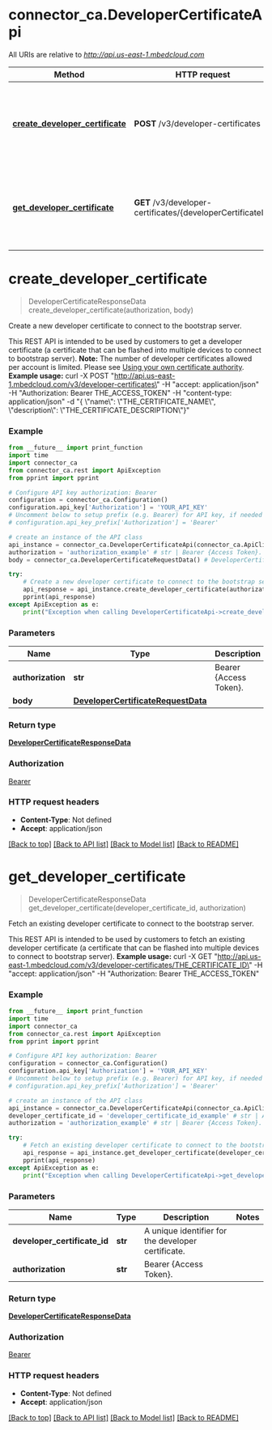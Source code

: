 # connector_ca.DeveloperCertificateApi

All URIs are relative to *http://api.us-east-1.mbedcloud.com*

Method | HTTP request | Description
------------- | ------------- | -------------
[**create_developer_certificate**](DeveloperCertificateApi.md#create_developer_certificate) | **POST** /v3/developer-certificates | Create a new developer certificate to connect to the bootstrap server.
[**get_developer_certificate**](DeveloperCertificateApi.md#get_developer_certificate) | **GET** /v3/developer-certificates/{developerCertificateId} | Fetch an existing developer certificate to connect to the bootstrap server.


# **create_developer_certificate**
> DeveloperCertificateResponseData create_developer_certificate(authorization, body)

Create a new developer certificate to connect to the bootstrap server.

This REST API is intended to be used by customers to get a developer certificate (a certificate that can be flashed into multiple devices to connect to bootstrap server).  **Note:** The number of developer certificates allowed per account is limited. Please see [Using your own certificate authority](/docs/current/mbed-cloud-deploy/instructions-for-factory-setup-and-device-provision.html#using-your-own-certificate-authority-with-mbed-cloud).  **Example usage:** curl -X POST \"http://api.us-east-1.mbedcloud.com/v3/developer-certificates\" -H \"accept: application/json\" -H \"Authorization: Bearer THE_ACCESS_TOKEN\" -H \"content-type: application/json\" -d \"{ \\\"name\\\": \\\"THE_CERTIFICATE_NAME\\\", \\\"description\\\": \\\"THE_CERTIFICATE_DESCRIPTION\\\"}\" 

### Example 
```python
from __future__ import print_function
import time
import connector_ca
from connector_ca.rest import ApiException
from pprint import pprint

# Configure API key authorization: Bearer
configuration = connector_ca.Configuration()
configuration.api_key['Authorization'] = 'YOUR_API_KEY'
# Uncomment below to setup prefix (e.g. Bearer) for API key, if needed
# configuration.api_key_prefix['Authorization'] = 'Bearer'

# create an instance of the API class
api_instance = connector_ca.DeveloperCertificateApi(connector_ca.ApiClient(configuration))
authorization = 'authorization_example' # str | Bearer {Access Token}. 
body = connector_ca.DeveloperCertificateRequestData() # DeveloperCertificateRequestData | 

try: 
    # Create a new developer certificate to connect to the bootstrap server.
    api_response = api_instance.create_developer_certificate(authorization, body)
    pprint(api_response)
except ApiException as e:
    print("Exception when calling DeveloperCertificateApi->create_developer_certificate: %s\n" % e)
```

### Parameters

Name | Type | Description  | Notes
------------- | ------------- | ------------- | -------------
 **authorization** | **str**| Bearer {Access Token}.  | 
 **body** | [**DeveloperCertificateRequestData**](DeveloperCertificateRequestData.md)|  | 

### Return type

[**DeveloperCertificateResponseData**](DeveloperCertificateResponseData.md)

### Authorization

[Bearer](../README.md#Bearer)

### HTTP request headers

 - **Content-Type**: Not defined
 - **Accept**: application/json

[[Back to top]](#) [[Back to API list]](../README.md#documentation-for-api-endpoints) [[Back to Model list]](../README.md#documentation-for-models) [[Back to README]](../README.md)

# **get_developer_certificate**
> DeveloperCertificateResponseData get_developer_certificate(developer_certificate_id, authorization)

Fetch an existing developer certificate to connect to the bootstrap server.

This REST API is intended to be used by customers to fetch an existing developer certificate (a certificate that can be flashed into multiple devices to connect to bootstrap server).  **Example usage:** curl -X GET \"http://api.us-east-1.mbedcloud.com/v3/developer-certificates/THE_CERTIFICATE_ID\" -H \"accept: application/json\" -H \"Authorization: Bearer THE_ACCESS_TOKEN\" 

### Example 
```python
from __future__ import print_function
import time
import connector_ca
from connector_ca.rest import ApiException
from pprint import pprint

# Configure API key authorization: Bearer
configuration = connector_ca.Configuration()
configuration.api_key['Authorization'] = 'YOUR_API_KEY'
# Uncomment below to setup prefix (e.g. Bearer) for API key, if needed
# configuration.api_key_prefix['Authorization'] = 'Bearer'

# create an instance of the API class
api_instance = connector_ca.DeveloperCertificateApi(connector_ca.ApiClient(configuration))
developer_certificate_id = 'developer_certificate_id_example' # str | A unique identifier for the developer certificate. 
authorization = 'authorization_example' # str | Bearer {Access Token}. 

try: 
    # Fetch an existing developer certificate to connect to the bootstrap server.
    api_response = api_instance.get_developer_certificate(developer_certificate_id, authorization)
    pprint(api_response)
except ApiException as e:
    print("Exception when calling DeveloperCertificateApi->get_developer_certificate: %s\n" % e)
```

### Parameters

Name | Type | Description  | Notes
------------- | ------------- | ------------- | -------------
 **developer_certificate_id** | **str**| A unique identifier for the developer certificate.  | 
 **authorization** | **str**| Bearer {Access Token}.  | 

### Return type

[**DeveloperCertificateResponseData**](DeveloperCertificateResponseData.md)

### Authorization

[Bearer](../README.md#Bearer)

### HTTP request headers

 - **Content-Type**: Not defined
 - **Accept**: application/json

[[Back to top]](#) [[Back to API list]](../README.md#documentation-for-api-endpoints) [[Back to Model list]](../README.md#documentation-for-models) [[Back to README]](../README.md)

